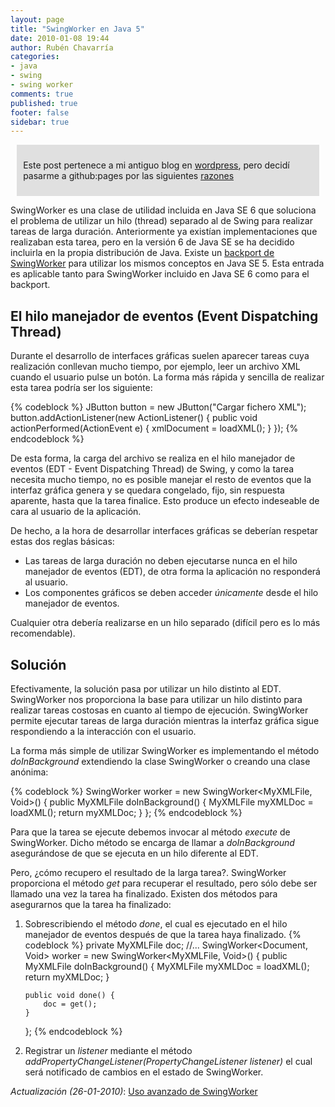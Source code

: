```yaml
---
layout: page
title: "SwingWorker en Java 5"
date: 2010-01-08 19:44
author: Rubén Chavarría
categories: 
- java
- swing
- swing worker
comments: true
published: true
footer: false
sidebar: true
---
```


<div style="margin:2%; padding:2%; background-color:#E0E0E0; ">
  <p>Este post pertenece a mi antiguo blog en <a href="http://rchavarria.wordpress.com">wordpress</a>, pero decidí pasarme a github:pages por las siguientes <a href="/blog/2012/12/03/por-que-cambie-mi-blog-en-wordpress-com">razones</a></p>
</div>

SwingWorker es una clase de utilidad incluida en Java SE 6 que soluciona el problema de utilizar un hilo (thread) separado al de Swing para realizar tareas de larga duración. Anteriormente ya existían implementaciones que realizaban esta tarea, pero en la versión 6 de Java SE se ha decidido incluirla en la propia distribución de Java. Existe un <a href="https://swingworker.dev.java.net/">backport de SwingWorker</a> para utilizar los mismos conceptos en Java SE 5. Esta entrada es aplicable tanto para SwingWorker incluido en Java SE 6 como para el backport.

<!-- more -->

## El hilo manejador de eventos (Event Dispatching Thread)

Durante el desarrollo de interfaces gráficas suelen aparecer tareas cuya realización conllevan mucho tiempo, por ejemplo, leer un archivo XML cuando el usuario pulse un botón. La forma más rápida y sencilla de realizar esta tarea podría ser los siguiente:

{% codeblock %}
JButton button = new JButton(&quot;Cargar fichero XML&quot;);
button.addActionListener(new ActionListener() {
    public void actionPerformed(ActionEvent e) {
        xmlDocument = loadXML();
    }
});
{% endcodeblock %}

De esta forma, la carga del archivo se realiza en el hilo manejador de eventos (EDT - Event Dispatching Thread) de Swing, y como la tarea necesita mucho tiempo, no es posible manejar el resto de eventos que la interfaz gráfica genera y se quedara congelado, fijo, sin respuesta aparente, hasta que la tarea finalice. Esto produce un efecto indeseable de cara al usuario de la aplicación.

De hecho, a la hora de desarrollar interfaces gráficas se deberían respetar estas dos reglas básicas:
<ul>
	<li>Las tareas de larga duración no deben ejecutarse nunca en el hilo manejador de eventos (EDT), de otra forma la aplicación no responderá al usuario.</li>
	<li>Los componentes gráficos se deben acceder <em>únicamente </em>desde el hilo manejador de eventos.</li>
</ul>
Cualquier otra debería realizarse en un hilo separado (difícil pero es lo más recomendable).

## Solución

Efectivamente, la solución pasa por utilizar un hilo distinto al EDT. SwingWorker nos proporciona la base para utilizar un hilo distinto para realizar tareas costosas en cuanto al tiempo de ejecución. SwingWorker permite ejecutar tareas de larga duración mientras la interfaz gráfica sigue respondiendo a la interacción con el usuario.

La forma más simple de utilizar SwingWorker es implementando el método <em>doInBackground </em>extendiendo la clase SwingWorker o creando una clase anónima:

{% codeblock %}
SwingWorker worker = new SwingWorker&lt;MyXMLFile, Void&gt;() {
    public MyXMLFile doInBackground() {
        MyXMLFile myXMLDoc = loadXML();
        return myXMLDoc;
    }
};
{% endcodeblock %}

Para que la tarea se ejecute debemos invocar al método <em>execute</em> de SwingWorker. Dicho método se encarga de llamar a <em>doInBackground </em>asegurándose de que se ejecuta en un hilo diferente al EDT.

Pero, ¿cómo recupero el resultado de la larga tarea?. SwingWorker proporciona el método <em>get </em>para recuperar el resultado, pero sólo debe ser llamado una vez la tarea ha finalizado. Existen dos métodos para asegurarnos que la tarea ha finalizado:
<ol>
	<li>Sobrescribiendo el método <em>done</em>, el cual es ejecutado en el hilo manejador de eventos después de que la tarea haya finalizado.
{% codeblock %}
private MyXMLFile doc;
//...
SwingWorker&lt;Document, Void&gt; worker = new SwingWorker&lt;MyXMLFile, Void&gt;() {
    public MyXMLFile doInBackground() {
        MyXMLFile myXMLDoc = loadXML();
        return myXMLDoc;
    }

    public void done() {
        doc = get();
    }
};
{% endcodeblock %}</li>
	<li>Registrar un <em>listener </em>mediante el método <em>addPropertyChangeListener(PropertyChangeListener listener)</em> el cual será notificado de cambios en el estado de SwingWorker.</span></li>
</ol>

*Actualización (26-01-2010)*: <a href="/blog/2010/01/26/uso-avanzado-de-swingworker/">Uso avanzado de SwingWorker</a>